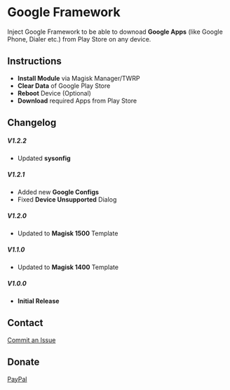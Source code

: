 # Google Framework
Inject Google Framework to be able to downoad __Google Apps__ (like Google Phone, Dialer etc.) from Play Store on any device.

## Instructions ##

* __Install Module__ via Magisk Manager/TWRP
* __Clear Data__ of Google Play Store
* __Reboot__ Device (Optional)
* __Download__ required Apps from Play Store


## Changelog ##

##### V1.2.2 #####
* Updated __sysonfig__

##### V1.2.1 #####
* Added new __Google Configs__
* Fixed __Device Unsupported__ Dialog

##### V1.2.0 #####
* Updated to __Magisk 1500__ Template

##### V1.1.0 #####
* Updated to __Magisk 1400__ Template

##### V1.0.0 #####
* __Initial Release__


## Contact ##
<a href="https://github.com/Magisk-Modules-Repo/google-framework-magisk/issues">Commit an Issue</a>


## Donate ##
<a href="https://paypal.me/pinto165">PayPal</a>
